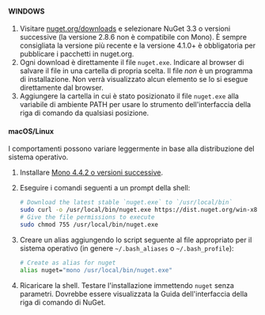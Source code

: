 #### <a name="windows"></a>WINDOWS

1. Visitare [nuget.org/downloads](https://nuget.org/downloads) e selezionare NuGet 3.3 o versioni successive (la versione 2.8.6 non è compatibile con Mono). È sempre consigliata la versione più recente e la versione 4.1.0+ è obbligatoria per pubblicare i pacchetti in nuget.org.
1. Ogni download è direttamente il file `nuget.exe`. Indicare al browser di salvare il file in una cartella di propria scelta. Il file *non* è un programma di installazione. Non verrà visualizzato alcun elemento se lo si esegue direttamente dal browser.
1. Aggiungere la cartella in cui è stato posizionato il file `nuget.exe` alla variabile di ambiente PATH per usare lo strumento dell'interfaccia della riga di comando da qualsiasi posizione.

#### <a name="macoslinux"></a>macOS/Linux

I comportamenti possono variare leggermente in base alla distribuzione del sistema operativo.

1. Installare [Mono 4.4.2 o versioni successive](http://www.mono-project.com/docs/getting-started/install/).

1. Eseguire i comandi seguenti a un prompt della shell:

    ```bash
    # Download the latest stable `nuget.exe` to `/usr/local/bin`
    sudo curl -o /usr/local/bin/nuget.exe https://dist.nuget.org/win-x86-commandline/latest/nuget.exe
    # Give the file permissions to execute
    sudo chmod 755 /usr/local/bin/nuget.exe
    ```

1. Creare un alias aggiungendo lo script seguente al file appropriato per il sistema operativo (in genere `~/.bash_aliases` o `~/.bash_profile`):

    ```bash
    # Create as alias for nuget
    alias nuget="mono /usr/local/bin/nuget.exe"
    ```

1. Ricaricare la shell.  Testare l'installazione immettendo `nuget` senza parametri. Dovrebbe essere visualizzata la Guida dell'interfaccia della riga di comando di NuGet.